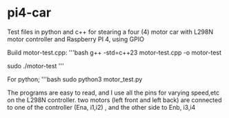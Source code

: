 # pi4-car

Test files in python and c++ for stearing a four (4) motor car with L298N motor controller and Raspberry PI 4, using GPIO

Build motor-test.cpp:
'''bash
g++ -std=c++23 motor-test.cpp -o motor-test

sudo ./motor-test
'''

For python;
'''bash
sudo python3 motor_test.py

The programs are easy to read, and I use all the pins for varying speed,etc on the L298N controller. two motors  (left front and left back) are connected to one of the controller (Ena, i1,i2) , and the other side to Enb, i3,i4
